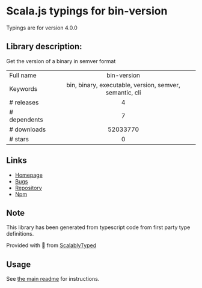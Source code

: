 
# Scala.js typings for bin-version

Typings are for version 4.0.0

## Library description:
Get the version of a binary in semver format

|                    |                 |
| ------------------ | :-------------: |
| Full name          | bin-version |
| Keywords           | bin, binary, executable, version, semver, semantic, cli |
| # releases         | 4 |
| # dependents       | 7 |
| # downloads        | 52033770 |
| # stars            | 0 |

## Links
- [Homepage](https://github.com/sindresorhus/bin-version#readme)
- [Bugs](https://github.com/sindresorhus/bin-version/issues)
- [Repository](https://github.com/sindresorhus/bin-version)
- [Npm](https://www.npmjs.com/package/bin-version)
    


## Note
This library has been generated from typescript code from first party type definitions.

Provided with :purple_heart: from [ScalablyTyped](https://github.com/oyvindberg/ScalablyTyped)

## Usage
See [the main readme](../../readme.md) for instructions.


